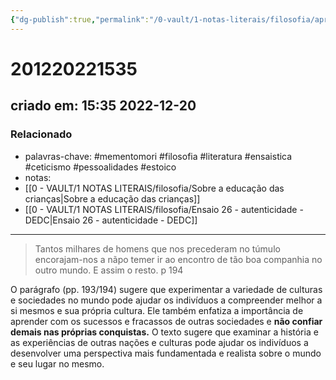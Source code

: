 ```yaml
---
{"dg-publish":true,"permalink":"/0-vault/1-notas-literais/filosofia/aprenda-com-os-acertos-e-com-os-erros-das-diversas-culturas/","tags":["mementomori","filosofia","literatura","ensaistica","ceticismo","pessoalidades","estoico"],"dgHomeLink":true,"dgShowLocalGraph":true,"dgShowFileTree":true,"dgEnableSearch":true,"noteIcon":""}
---
```


# 201220221535
## criado em: 15:35 2022-12-20

### Relacionado
- palavras-chave: #mementomori #filosofia #literatura #ensaistica #ceticismo #pessoalidades #estoico 
- notas: 
- [[0 - VAULT/1 NOTAS LITERAIS/filosofia/Sobre a educação das crianças\|Sobre a educação das crianças]]
- [[0 - VAULT/1 NOTAS LITERAIS/filosofia/Ensaio 26 - autenticidade - DEDC\|Ensaio 26 - autenticidade - DEDC]]

- ---
> Tantos milhares de homens que nos precederam no túmulo encorajam-nos a nãpo temer ir ao encontro de tão boa companhia no outro mundo. E assim o resto.
p 194

O parágrafo (pp. 193/194) sugere que experimentar a variedade de culturas e sociedades no mundo pode ajudar os indivíduos a compreender melhor a si mesmos e sua própria cultura. Ele também enfatiza a importância de aprender com os sucessos e fracassos de outras sociedades e **não confiar demais nas próprias conquistas.** O texto sugere que examinar a história e as experiências de outras nações e culturas pode ajudar os indivíduos a desenvolver uma perspectiva mais fundamentada e realista sobre o mundo e seu lugar no mesmo.



